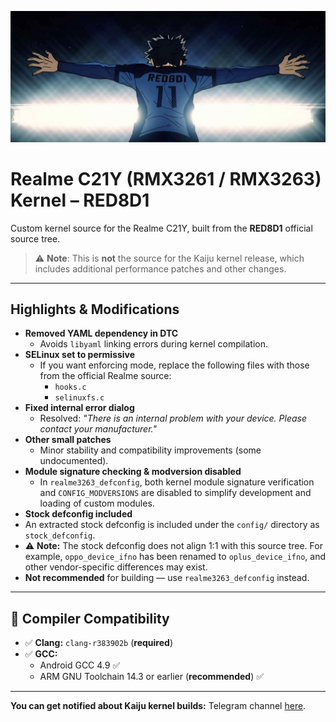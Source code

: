 ![Isagi Celebrating](isagi.png)

# Realme C21Y (RMX3261 / RMX3263) Kernel – RED8D1

Custom kernel source for the Realme C21Y, built from the **RED8D1** official source tree.

> ⚠️ **Note**: This is **not** the source for the Kaiju kernel release, which includes additional performance patches and other changes.

---

## Highlights & Modifications

- **Removed YAML dependency in DTC**
  - Avoids `libyaml` linking errors during kernel compilation.
- **SELinux set to permissive**
  - If you want enforcing mode, replace the following files with those from the official Realme source:
    - `hooks.c`
    - `selinuxfs.c`
- **Fixed internal error dialog**
  - Resolved: _"There is an internal problem with your device. Please contact your manufacturer."_
- **Other small patches**
  - Minor stability and compatibility improvements (some undocumented).
- **Module signature checking & modversion disabled**
  - In `realme3263_defconfig`, both kernel module signature verification and `CONFIG_MODVERSIONS` are disabled to simplify development and loading of custom modules.
-  **Stock defconfig included**
  - An extracted stock defconfig is included under the `config/` directory as `stock_defconfig`.
  - ⚠️ **Note:** The stock defconfig does not align 1:1 with this source tree. For example, `oppo_device_ifno` has been renamed to `oplus_device_ifno`, and other vendor-specific differences may exist.
  - **Not recommended** for building — use `realme3263_defconfig` instead.

---

## 🧰 Compiler Compatibility

- ✅ **Clang:** `clang-r383902b` (**required**)
- ✅ **GCC:**
  - Android GCC 4.9 ✅
  - ARM GNU Toolchain 14.3 or earlier (**recommended**) ✅

---

**You can get notified about Kaiju kernel builds:** Telegram channel [here](https://t.me/kaijukernel).
